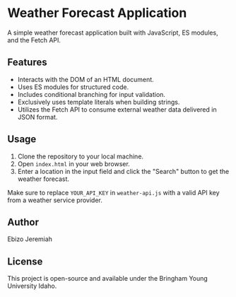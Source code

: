# Weather Forecast Application

A simple weather forecast application built with JavaScript, ES modules, and the Fetch API.

## Features

- Interacts with the DOM of an HTML document.
- Uses ES modules for structured code.
- Includes conditional branching for input validation.
- Exclusively uses template literals when building strings.
- Utilizes the Fetch API to consume external weather data delivered in JSON format.

## Usage

1. Clone the repository to your local machine.
2. Open `index.html` in your web browser.
3. Enter a location in the input field and click the "Search" button to get the weather forecast.

Make sure to replace `YOUR_API_KEY` in `weather-api.js` with a valid API key from a weather service provider.

## Author

Ebizo Jeremiah

## License

This project is open-source and available under the Bringham Young University Idaho.
